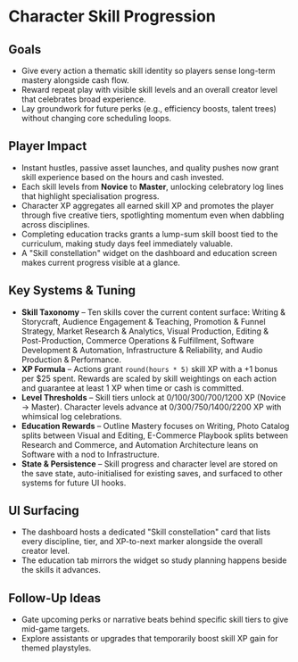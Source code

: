 # Character Skill Progression

## Goals
- Give every action a thematic skill identity so players sense long-term mastery alongside cash flow.
- Reward repeat play with visible skill levels and an overall creator level that celebrates broad experience.
- Lay groundwork for future perks (e.g., efficiency boosts, talent trees) without changing core scheduling loops.

## Player Impact
- Instant hustles, passive asset launches, and quality pushes now grant skill experience based on the hours and cash invested.
- Each skill levels from **Novice** to **Master**, unlocking celebratory log lines that highlight specialisation progress.
- Character XP aggregates all earned skill XP and promotes the player through five creative tiers, spotlighting momentum even when dabbling across disciplines.
- Completing education tracks grants a lump-sum skill boost tied to the curriculum, making study days feel immediately valuable.
- A "Skill constellation" widget on the dashboard and education screen makes current progress visible at a glance.

## Key Systems & Tuning
- **Skill Taxonomy** – Ten skills cover the current content surface: Writing & Storycraft, Audience Engagement & Teaching, Promotion & Funnel Strategy, Market Research & Analytics, Visual Production, Editing & Post-Production, Commerce Operations & Fulfillment, Software Development & Automation, Infrastructure & Reliability, and Audio Production & Performance.
- **XP Formula** – Actions grant `round(hours * 5)` skill XP with a +1 bonus per $25 spent. Rewards are scaled by skill weightings on each action and guarantee at least 1 XP when time or cash is committed.
- **Level Thresholds** – Skill tiers unlock at 0/100/300/700/1200 XP (Novice → Master). Character levels advance at 0/300/750/1400/2200 XP with whimsical log celebrations.
- **Education Rewards** – Outline Mastery focuses on Writing, Photo Catalog splits between Visual and Editing, E-Commerce Playbook splits between Research and Commerce, and Automation Architecture leans on Software with a nod to Infrastructure.
- **State & Persistence** – Skill progress and character level are stored on the save state, auto-initialised for existing saves, and surfaced to other systems for future UI hooks.

## UI Surfacing
- The dashboard hosts a dedicated "Skill constellation" card that lists every discipline, tier, and XP-to-next marker alongside the overall creator level.
- The education tab mirrors the widget so study planning happens beside the skills it advances.

## Follow-Up Ideas
- Gate upcoming perks or narrative beats behind specific skill tiers to give mid-game targets.
- Explore assistants or upgrades that temporarily boost skill XP gain for themed playstyles.

